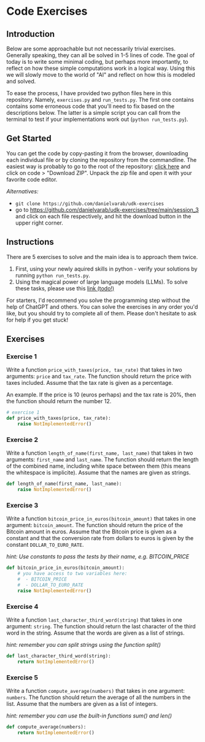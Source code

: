 # Code Exercises

## Introduction
Below are some approachable but not necessarily trivial exercises. Generally
speaking, they can all be solved in 1-5 lines of code. The goal of today is 
to write some minimal coding, but perhaps more importantly, to reflect
on how these simple computations work in a logical way. Using this we will
slowly move to the world of "AI" and reflect on how this is modeled and solved.

To ease the process, I have provided two python files here in this repository.
Namely, `exercises.py` and `run_tests.py`. The first one contains contains some
erroneous code that you'll need to fix based on the descriptions below. The latter
is a simple script you can call from the terminal to test if your implementations
work out (`python run_tests.py`).

## Get Started
You can get the code by copy-pasting it from the browser, downloading each individual file or by cloning the repository from the commandline. The easiest way is probably to go to the root of the repository: [click here](https://github.com/danielvarab/udk-exercises) and click on code > "Download ZIP". Unpack the zip file and open it with your favorite code editor.

*Alternatives:*
- `git clone https://github.com/danielvarab/udk-exercises`
- go to https://github.com/danielvarab/udk-exercises/tree/main/session_3 and click on each file respectively, and hit the download button in the upper right corner.


## Instructions

There are 5 exercises to solve and the main idea is to approach them twice.
1. First, using your newly aquired skills in python - verify your solutions by running `python run_tests.py`.
2. Using the magical power of large language models (LLMs). To solve these tasks, please use this [link (todo!)](todo)

For starters, I'd recommend you solve the programming step without the help of ChatGPT and others. You can solve the exercises in any order you'd like, but you should try to complete all of them. Please don't hesitate to ask for help if you get stuck!

## Exercises

### Exercise 1
Write a function `price_with_taxes(price, tax_rate)` that takes in two arguments: `price` and `tax_rate`. The function should return the price with taxes included. Assume that the tax rate is given as a percentage.

An example. If the price is 10 (euros perhaps) and the tax rate is 20%, then the function should return the number 12.
```python
# exercise 1
def price_with_taxes(price, tax_rate):
    raise NotImplementedError()
```

### Exercise 2
Write a function `length_of_name(first_name, last_name)` that takes in two arguments: `first_name` and `last_name`. The function should return the length of the combined name, including white space between them (this means the whitespace is implicite). Assume that the names are given as strings.

```python
def length_of_name(first_name, last_name):
    raise NotImplementedError()
```

### Exercise 3
Write a function `bitcoin_price_in_euros(bitcoin_amount)` that takes in one argument: `bitcoin_amount`. The function should return the price of the Bitcoin amount in euros. Assume that the Bitcoin price is given as a constant and that the conversion rate from dollars to euros is given by the constant `DOLLAR_TO_EURO_RATE`.

*hint: Use constants to pass the tests by their name, e.g. BITCOIN_PRICE*

```python
def bitcoin_price_in_euros(bitcoin_amount):
    # you have access to two variables here:
    #  - BITCOIN_PRICE
    #  - DOLLAR_TO_EURO_RATE
    raise NotImplementedError()
```

### Exercise 4
Write a function `last_character_third_word(string)` that takes in one argument: `string`. The function should return the last character of the third word in the string. Assume that the words are given as a list of strings.

*hint: remember you can split strings using the function split()*

```python
def last_character_third_word(string):
    return NotImplementedError()
```

### Exercise 5
Write a function `compute_average(numbers)` that takes in one argument: `numbers`. The function should return the average of all the numbers in the list. Assume that the numbers are given as a list of integers.

*hint: remember you can use the built-in functions sum() and len()*

```python
def compute_average(numbers):
    return NotImplementedError()
```